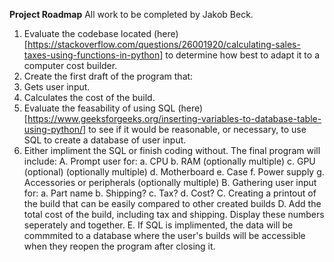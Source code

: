 **Project Roadmap**
All work to be completed by Jakob Beck.

1. Evaluate the codebase located (here)[https://stackoverflow.com/questions/26001920/calculating-sales-taxes-using-functions-in-python] to determine how best to adapt it to a computer cost builder.
2. Create the first draft of the program that:
  1. Gets user input.
  2. Calculates the cost of the build.
3. Evaluate the feasability of using SQL (here)[https://www.geeksforgeeks.org/inserting-variables-to-database-table-using-python/] to see if it would be reasonable, or necessary, to use SQL to create a database of user input.
4. Either impliment the SQL or finish coding without. The final program will include:
  A. Prompt user for:
    a. CPU
    b. RAM (optionally multiple)
    c. GPU (optional) (optionally multiple)
    d. Motherboard
    e. Case
    f. Power supply
    g. Accessories or peripherals (optionally multiple)
  B. Gathering user input for:
    a. Part name
    b. Shipping?
    c. Tax?
    d. Cost?
   C. Creating a printout of the build that can be easily compared to other created builds
   D. Add the total cost of the build, including tax and shipping. Display these numbers seperately and together.
   E. If SQL is implimented, the data will be commmited to a database where the user's builds will be accessible when they reopen the program after closing it.
  
